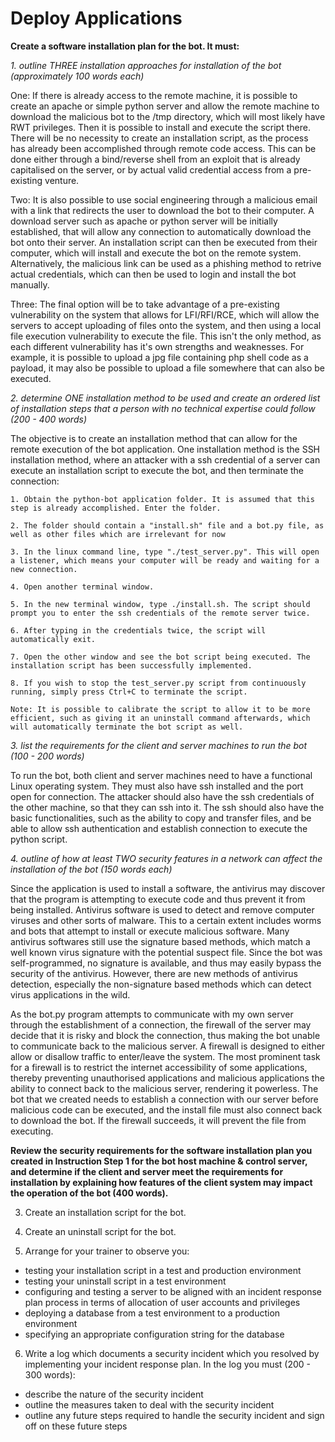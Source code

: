 # Deploy Applications

**Create a software installation plan for the bot. It must:**

*1. outline THREE installation approaches for installation of the bot (approximately 100 words each)*

One: If there is already access to the remote machine, it is possible to create an apache or simple python server and allow the remote machine to download the malicious bot to the /tmp directory, which will most likely have RWT privileges. Then it is possible to install and execute the script there. There will be no necessity to create an installation script, as the process has already been accomplished through remote code access. This can be done either through a bind/reverse shell from an exploit that is already capitalised on the server, or by actual valid credential access from a pre-existing venture.

Two: It is also possible to use social engineering through a malicious email with a link that redirects the user to download the bot to their computer. A download server such as apache or python server will be initially established, that will allow any connection to automatically download the bot onto their server. An installation script can then be executed from their computer, which will install and execute the bot on the remote system. Alternatively, the malicious link can be used as a phishing method to retrive actual credentials, which can then be used to login and install the bot manually.

Three: The final option will be to take advantage of a pre-existing vulnerability on the system that allows for LFI/RFI/RCE, which will allow the servers to accept uploading of files onto the system, and then using a local file execution vulnerability to execute the file. This isn't the only method, as each different vulnerability has it's own strengths and weaknesses. For example, it is possible to upload a jpg file containing php shell code as a payload, it may also be possible to upload a file somewhere that can also be executed.

*2. determine ONE installation method to be used and create an ordered list of installation steps that a person with no technical expertise could follow (200 - 400 words)*

The objective is to create an installation method that can allow for the remote execution of the bot application. One installation method is the SSH installation method, where an attacker with a ssh credential of a server can execute an installation script to execute the bot, and then terminate the connection:

    1. Obtain the python-bot application folder. It is assumed that this step is already accomplished. Enter the folder.

    2. The folder should contain a "install.sh" file and a bot.py file, as well as other files which are irrelevant for now

    3. In the linux command line, type "./test_server.py". This will open a listener, which means your computer will be ready and waiting for a new connection.

    4. Open another terminal window.

    5. In the new terminal window, type ./install.sh. The script should prompt you to enter the ssh credentials of the remote server twice.

    6. After typing in the credentials twice, the script will automatically exit.

    7. Open the other window and see the bot script being executed. The installation script has been successfully implemented.

    8. If you wish to stop the test_server.py script from continuously running, simply press Ctrl+C to terminate the script.

    Note: It is possible to calibrate the script to allow it to be more efficient, such as giving it an uninstall command afterwards, which will automatically terminate the bot script as well.

*3. list the requirements for the client and server machines to run the bot (100 - 200 words)*

To run the bot, both client and server machines need to have a functional Linux operating system. They must also have ssh installed and the port open for connection. The attacker should also have the ssh credentials of the other machine, so that they can ssh into it. The ssh should also have the basic functionalities, such as the ability to copy and transfer files, and be able to allow ssh authentication and establish connection to execute the python script.

*4. outline of how at least TWO security features in a network can affect the installation of the bot (150 words each)*

Since the application is used to install a software, the antivirus may discover that the program is attempting to execute code and thus prevent it from being installed. Antivirus software is used to detect and remove computer viruses and other sorts of malware. This to a certain extent includes worms and bots that attempt to install or execute malicious software. Many antivirus softwares still use the signature based methods, which match a well known virus signature with the potential suspect file. Since the bot was self-programmed, no signature is available, and thus may easily bypass the security of the antivirus. However, there are new methods of antivirus detection, especially the non-signature based methods which can detect virus applications in the wild.

As the bot.py program attempts to communicate with my own server through the establishment of a connection, the firewall of the server may decide that it is risky and block the connection, thus making the bot unable to communicate back to the malicious server. A firewall is designed to either allow or disallow traffic to enter/leave the system.  The most prominent task for a firewall is to restrict the internet accessibility of some applications, thereby preventing unauthorised applications and malicious applications the ability to connect back to the malicious server, rendering it powerless. The bot that we created needs to establish a connection with our server before malicious code can be executed, and the install file must also connect back to download the bot. If the firewall succeeds, it will prevent the file from executing.

**Review the security requirements for the software installation plan you created in Instruction Step 1 for the bot host machine & control server, and determine if the client and server meet the requirements for installation by explaining how features of the client system may impact the operation of the bot (400 words).**

3. Create an installation script for the bot.

4. Create an uninstall script for the bot.

5. Arrange for your trainer to observe you:

 - testing your installation script in a test and production environment
 - testing your uninstall script in a test environment
 - configuring and testing a server to be aligned with an incident response plan process in terms of allocation of user accounts and privileges
 - deploying a database from a test environment to a production environment
 - specifying an appropriate configuration string for the database

6. Write a log which documents a security incident which you resolved by implementing your incident response plan. In the log you must (200 - 300 words):

 - describe the nature of the security incident
 - outline the measures taken to deal with the security incident
 - outline any future steps required to handle the security incident and sign off on these future steps